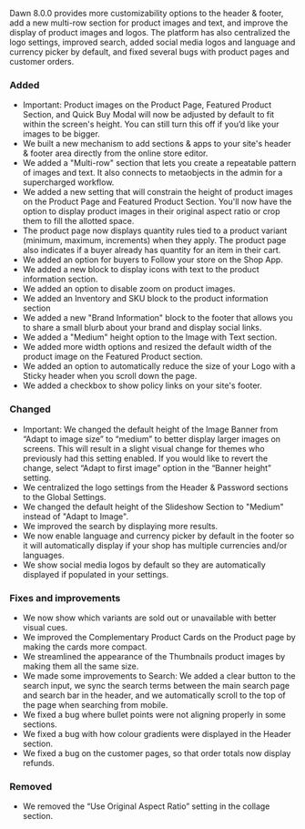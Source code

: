 Dawn 8.0.0 provides more customizability options to the header & footer, add a new multi-row section for product images and text, and improve the display of product images and logos. The platform has also centralized the logo settings, improved search, added social media logos and language and currency picker by default, and fixed several bugs with product pages and customer orders.

### Added
- Important: Product images on the Product Page, Featured Product Section, and Quick Buy Modal will now be adjusted by default to fit within the screen's height. You can still turn this off if you’d like your images to be bigger.
- We built a new mechanism to add sections & apps to your site's header & footer area directly from the online store editor.
- We added a "Multi-row" section that lets you create a repeatable pattern of images and text. It also connects to metaobjects in the admin for a supercharged workflow.
- We added a new setting that will constrain the height of product images on the Product Page and Featured Product Section. You'll now have the option to display product images in their original aspect ratio or crop them to fill the allotted space.
- The product page now displays quantity rules tied to a product variant (minimum, maximum, increments) when they apply. The product page also indicates if a buyer already has quantity for an item in their cart.
- We added an option for buyers to Follow your store on the Shop App.
- We added a new block to display icons with text to the product information section.
- We added an option to disable zoom on product images.
- We added an Inventory and SKU block to the product information section
- We added a new "Brand Information" block to the footer that allows you to share a small blurb about your brand and display social links.
- We added a "Medium" height option to the Image with Text section.
- We added more width options and resized the default width of the product image on the Featured Product section.
- We added an option to automatically reduce the size of your Logo with a Sticky header when you scroll down the page.
- We added a checkbox to show policy links on your site's footer.

### Changed
- Important: We changed the default height of the Image Banner from “Adapt to image size” to “medium” to better display larger images on screens. This will result in a slight visual change for themes who previously had this setting enabled. If you would like to revert the change, select “Adapt to first image” option in the “Banner height” setting.
- We centralized the logo settings from the Header & Password sections to the Global Settings.
- We changed the default height of the Slideshow Section to "Medium" instead of "Adapt to Image".
- We improved the search by displaying more results.
- We now enable language and currency picker by default in the footer so it will automatically display if your shop has multiple currencies and/or languages.
- We show social media logos by default so they are automatically displayed if populated in your settings.

### Fixes and improvements
- We now show which variants are sold out or unavailable with better visual cues.
- We improved the Complementary Product Cards on the Product page by making the cards more compact.
- We streamlined the appearance of the Thumbnails product images by making them all the same size.
- We made some improvements to Search: We added a clear button to the search input, we sync the search terms between the main search page and search bar in the header, and we automatically scroll to the top of the page when searching from mobile.
- We fixed a bug where bullet points were not aligning properly in some sections.
- We fixed a bug with how colour gradients were displayed in the Header section.
- We fixed a bug on the customer pages, so that order totals now display refunds.

### Removed
- We removed the “Use Original Aspect Ratio” setting in the collage section.

